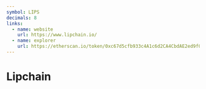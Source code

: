 ```yaml
---
symbol: LIPS
decimals: 8
links:
  - name: website
    url: https://www.lipchain.io/
  - name: explorer
    url: https://etherscan.io/token/0xc67d5cfb933c4A1c6d2CA4CbdAE2ed9f017eE9e5
---
```


# Lipchain
